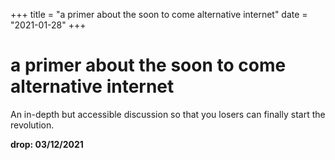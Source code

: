 +++
title = "a primer about the soon to come alternative internet"
date = "2021-01-28"
+++



# a primer about the soon to come alternative internet

An in-depth but accessible discussion so that you losers can finally start the revolution.

**drop: 03/12/2021**